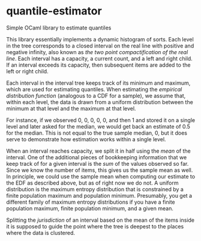 # quantile-estimator
Simple OCaml library to estimate quantiles

This library essentially implements a dynamic histogram of sorts. Each level in the tree corresponds to a closed interval on the real line with positive and negative infinity, also known as _the two point compactification of the real line_. Each interval has a capacity, a current count, and a left and right child. If an interval exceeds its capacity, then subsequent items are added to the left or right child.

Each interval in the interval tree keeps track of its minimum and maximum, which are used for estimating quantiles. When estimating the _empirical distribution function_ (analogous to a CDF for a sample), we assume that, within each level, the data is drawn from a uniform distribution between the minimum at that level and the maximum at that level.

For instance, if we observed 0, 0, 0, 0, 0, and then 1 and stored it on a single level and later asked for the median, we would get back an estimate of 0.5 for the median. This is not equal to the true sample median, 0, but it does serve to demonstrate how estimation works within a single level.

When an interval reaches capacity, we split it in half using the *mean* of the interval. One of the additional pieces of bookkeeping information that we keep track of for a given interval is the *sum* of the values observed so far. Since we know the number of items, this gives us the sample mean as well. In principle, we could use the sample mean when computing our estimate to the EDF as described above, but as of right now we do not. A uniform distribution is the maximum entropy distribution that is constrained by a finite population maximum and population minimum. Presumably, you get a different family of maximum entropy distributions if you have a finite population maximum, finite population minimum, and a given mean.

Splitting the _jurisdiction_ of an interval based on the mean of the items inside it is supposed to guide the point where the tree is deepest to the places where the data is clustered.
